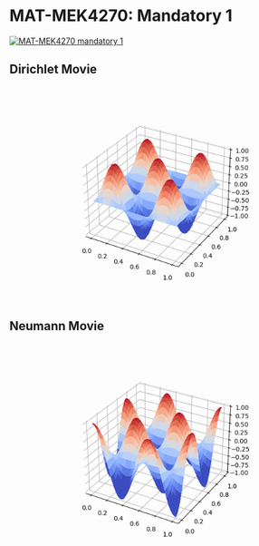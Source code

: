 # MAT-MEK4270: Mandatory 1
[![MAT-MEK4270 mandatory 1](https://github.com/Oskar-Idland/MAT-MEK4270-mandatory1/actions/workflows/main.yml/badge.svg)](https://github.com/Oskar-Idland/MAT-MEK4270-mandatory1/actions/workflows/main.yml)

## Dirichlet Movie
![dirichlet.gif](dirichlet.gif)

## Neumann Movie
![neumannwave.gif](neumannwave.gif)
